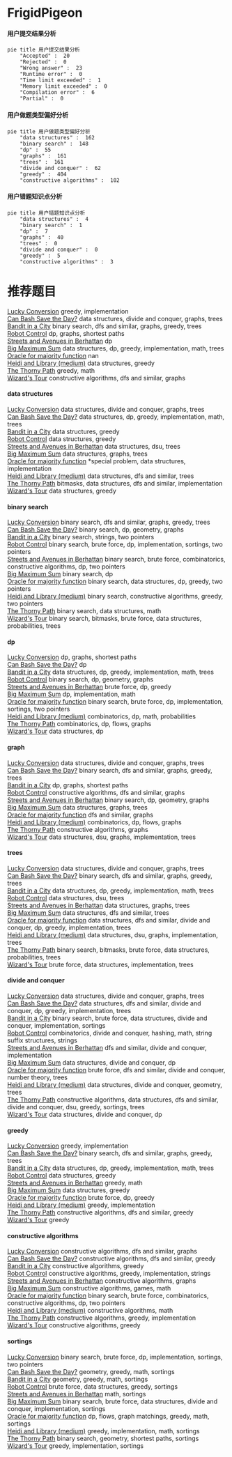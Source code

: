 # FrigidPigeon
<!-- tabs:start -->
#### **用户提交结果分析**

```mermaid
pie title 用户提交结果分析
    "Accepted" :  20
    "Rejected" :  0
    "Wrong answer" :  23
    "Runtime error" :  0
    "Time limit exceeded" :  1
    "Memory limit exceeded" :  0
    "Compilation error" :  6
    "Partial" :  0
```
#### **用户做题类型偏好分析**

```mermaid
pie title 用户做题类型偏好分析
    "data structures" :  162
    "binary search" :  148
    "dp" :  55
    "graphs" :  161
    "trees" :  161
    "divide and conquer" :  62
    "greedy" :  404
    "constructive algorithms" :  102
```
#### **用户错题知识点分析**

```mermaid
pie title 用户错题知识点分析
    "data structures" :  4
    "binary search" :  1
    "dp" :  7
    "graphs" :  40
    "trees" :  0
    "divide and conquer" :  0
    "greedy" :  5
    "constructive algorithms" :  3
```
<!-- tabs:end -->
# 推荐题目
[Lucky Conversion](https://codeforces.com/contest/146/problem/C)		greedy,
                        implementation		  
[Can Bash Save the Day?](http://codeforces.com/problemset/problem/757/G)		data structures,
                        divide and conquer,
                        graphs,
                        trees		  
[Bandit in a City](http://codeforces.com/problemset/problem/1436/D)		binary search,
                        dfs and similar,
                        graphs,
                        greedy,
                        trees		  
[Robot Control](http://codeforces.com/problemset/problem/346/D)		dp,
                        graphs,
                        shortest paths		  
[Streets and Avenues in Berhattan](http://codeforces.com/problemset/problem/1070/J)		dp		  
[Big Maximum Sum](http://codeforces.com/problemset/problem/75/D)		data structures,
                        dp,
                        greedy,
                        implementation,
                        math,
                        trees		  
[Oracle for majority function](http://codeforces.com/problemset/problem/1002/D3)		nan		  
[Heidi and Library (medium)](http://codeforces.com/problemset/problem/802/B)		data structures,
                        greedy		  
[The Thorny Path](http://codeforces.com/problemset/problem/1411/F)		greedy,
                        math		  
[Wizard's Tour](https://codeforces.com/contest/860/problem/D)		constructive algorithms,
                        dfs and similar,
                        graphs		  
<!-- tabs:start -->
#### **data structures**
[Lucky Conversion](http://codeforces.com/problemset/problem/757/G)		data structures,
                        divide and conquer,
                        graphs,
                        trees		  
[Can Bash Save the Day?](http://codeforces.com/problemset/problem/75/D)		data structures,
                        dp,
                        greedy,
                        implementation,
                        math,
                        trees		  
[Bandit in a City](http://codeforces.com/problemset/problem/802/B)		data structures,
                        greedy		  
[Robot Control](http://codeforces.com/problemset/problem/1227/D2)		data structures,
                        greedy		  
[Streets and Avenues in Berhattan](http://codeforces.com/problemset/problem/165/D)		data structures,
                        dsu,
                        trees		  
[Big Maximum Sum](https://codeforces.com/contest/397/problem/E)		data structures,
                        graphs,
                        trees		  
[Oracle for majority function](http://codeforces.com/problemset/problem/523/D)		*special problem,
                        data structures,
                        implementation		  
[Heidi and Library (medium)](http://codeforces.com/problemset/problem/860/E)		data structures,
                        dfs and similar,
                        trees		  
[The Thorny Path](http://codeforces.com/problemset/problem/707/D)		bitmasks,
                        data structures,
                        dfs and similar,
                        implementation		  
[Wizard's Tour](http://codeforces.com/problemset/problem/144/E)		data structures,
                        greedy		  
#### **binary search**
[Lucky Conversion](http://codeforces.com/problemset/problem/1436/D)		binary search,
                        dfs and similar,
                        graphs,
                        greedy,
                        trees		  
[Can Bash Save the Day?](http://codeforces.com/problemset/problem/1366/F)		binary search,
                        dp,
                        geometry,
                        graphs		  
[Bandit in a City](http://codeforces.com/problemset/problem/701/C)		binary search,
                        strings,
                        two pointers		  
[Robot Control](https://codeforces.com/contest/1435/problem/C)		binary search,
                        brute force,
                        dp,
                        implementation,
                        sortings,
                        two pointers		  
[Streets and Avenues in Berhattan](http://codeforces.com/problemset/problem/1366/E)		binary search,
                        brute force,
                        combinatorics,
                        constructive algorithms,
                        dp,
                        two pointers		  
[Big Maximum Sum](http://codeforces.com/problemset/problem/607/A)		binary search,
                        dp		  
[Oracle for majority function](http://codeforces.com/problemset/problem/1492/C)		binary search,
                        data structures,
                        dp,
                        greedy,
                        two pointers		  
[Heidi and Library (medium)](http://codeforces.com/problemset/problem/1463/D)		binary search,
                        constructive algorithms,
                        greedy,
                        two pointers		  
[The Thorny Path](http://codeforces.com/problemset/problem/1490/G)		binary search,
                        data structures,
                        math		  
[Wizard's Tour](http://codeforces.com/problemset/problem/1479/D)		binary search,
                        bitmasks,
                        brute force,
                        data structures,
                        probabilities,
                        trees		  
#### **dp**
[Lucky Conversion](http://codeforces.com/problemset/problem/346/D)		dp,
                        graphs,
                        shortest paths		  
[Can Bash Save the Day?](http://codeforces.com/problemset/problem/1070/J)		dp		  
[Bandit in a City](http://codeforces.com/problemset/problem/75/D)		data structures,
                        dp,
                        greedy,
                        implementation,
                        math,
                        trees		  
[Robot Control](http://codeforces.com/problemset/problem/1366/F)		binary search,
                        dp,
                        geometry,
                        graphs		  
[Streets and Avenues in Berhattan](http://codeforces.com/problemset/problem/219/C)		brute force,
                        dp,
                        greedy		  
[Big Maximum Sum](http://codeforces.com/problemset/problem/288/E)		dp,
                        implementation,
                        math		  
[Oracle for majority function](https://codeforces.com/contest/1435/problem/C)		binary search,
                        brute force,
                        dp,
                        implementation,
                        sortings,
                        two pointers		  
[Heidi and Library (medium)](http://codeforces.com/problemset/problem/1096/E)		combinatorics,
                        dp,
                        math,
                        probabilities		  
[The Thorny Path](http://codeforces.com/problemset/problem/848/D)		combinatorics,
                        dp,
                        flows,
                        graphs		  
[Wizard's Tour](http://codeforces.com/problemset/problem/425/C)		data structures,
                        dp		  
#### **graph**
[Lucky Conversion](http://codeforces.com/problemset/problem/757/G)		data structures,
                        divide and conquer,
                        graphs,
                        trees		  
[Can Bash Save the Day?](http://codeforces.com/problemset/problem/1436/D)		binary search,
                        dfs and similar,
                        graphs,
                        greedy,
                        trees		  
[Bandit in a City](http://codeforces.com/problemset/problem/346/D)		dp,
                        graphs,
                        shortest paths		  
[Robot Control](https://codeforces.com/contest/860/problem/D)		constructive algorithms,
                        dfs and similar,
                        graphs		  
[Streets and Avenues in Berhattan](http://codeforces.com/problemset/problem/1366/F)		binary search,
                        dp,
                        geometry,
                        graphs		  
[Big Maximum Sum](https://codeforces.com/contest/397/problem/E)		data structures,
                        graphs,
                        trees		  
[Oracle for majority function](http://codeforces.com/problemset/problem/1027/D)		dfs and similar,
                        graphs		  
[Heidi and Library (medium)](http://codeforces.com/problemset/problem/848/D)		combinatorics,
                        dp,
                        flows,
                        graphs		  
[The Thorny Path](http://codeforces.com/problemset/problem/1495/C)		constructive algorithms,
                        graphs		  
[Wizard's Tour](http://codeforces.com/problemset/problem/1416/D)		data structures,
                        dsu,
                        graphs,
                        implementation,
                        trees		  
#### **trees**
[Lucky Conversion](http://codeforces.com/problemset/problem/757/G)		data structures,
                        divide and conquer,
                        graphs,
                        trees		  
[Can Bash Save the Day?](http://codeforces.com/problemset/problem/1436/D)		binary search,
                        dfs and similar,
                        graphs,
                        greedy,
                        trees		  
[Bandit in a City](http://codeforces.com/problemset/problem/75/D)		data structures,
                        dp,
                        greedy,
                        implementation,
                        math,
                        trees		  
[Robot Control](http://codeforces.com/problemset/problem/165/D)		data structures,
                        dsu,
                        trees		  
[Streets and Avenues in Berhattan](https://codeforces.com/contest/397/problem/E)		data structures,
                        graphs,
                        trees		  
[Big Maximum Sum](http://codeforces.com/problemset/problem/860/E)		data structures,
                        dfs and similar,
                        trees		  
[Oracle for majority function](http://codeforces.com/problemset/problem/1175/E)		data structures,
                        dfs and similar,
                        divide and conquer,
                        dp,
                        greedy,
                        implementation,
                        trees		  
[Heidi and Library (medium)](http://codeforces.com/problemset/problem/1416/D)		data structures,
                        dsu,
                        graphs,
                        implementation,
                        trees		  
[The Thorny Path](http://codeforces.com/problemset/problem/1479/D)		binary search,
                        bitmasks,
                        brute force,
                        data structures,
                        probabilities,
                        trees		  
[Wizard's Tour](http://codeforces.com/problemset/problem/1511/C)		brute force,
                        data structures,
                        implementation,
                        trees		  
#### **divide and conquer**
[Lucky Conversion](http://codeforces.com/problemset/problem/757/G)		data structures,
                        divide and conquer,
                        graphs,
                        trees		  
[Can Bash Save the Day?](http://codeforces.com/problemset/problem/1175/E)		data structures,
                        dfs and similar,
                        divide and conquer,
                        dp,
                        greedy,
                        implementation,
                        trees		  
[Bandit in a City](http://codeforces.com/problemset/problem/1461/D)		binary search,
                        brute force,
                        data structures,
                        divide and conquer,
                        implementation,
                        sortings		  
[Robot Control](http://codeforces.com/problemset/problem/1466/G)		combinatorics,
                        divide and conquer,
                        hashing,
                        math,
                        string suffix structures,
                        strings		  
[Streets and Avenues in Berhattan](http://codeforces.com/problemset/problem/1490/D)		dfs and similar,
                        divide and conquer,
                        implementation		  
[Big Maximum Sum](https://codeforces.com/contest/1483/problem/C)		data structures,
                        divide and conquer,
                        dp		  
[Oracle for majority function](http://codeforces.com/problemset/problem/1491/E)		brute force,
                        dfs and similar,
                        divide and conquer,
                        number theory,
                        trees		  
[Heidi and Library (medium)](http://codeforces.com/problemset/problem/1303/G)		data structures,
                        divide and conquer,
                        geometry,
                        trees		  
[The Thorny Path](http://codeforces.com/problemset/problem/1494/D)		constructive algorithms,
                        data structures,
                        dfs and similar,
                        divide and conquer,
                        dsu,
                        greedy,
                        sortings,
                        trees		  
[Wizard's Tour](http://codeforces.com/problemset/problem/1482/E)		data structures,
                        divide and conquer,
                        dp		  
#### **greedy**
[Lucky Conversion](https://codeforces.com/contest/146/problem/C)		greedy,
                        implementation		  
[Can Bash Save the Day?](http://codeforces.com/problemset/problem/1436/D)		binary search,
                        dfs and similar,
                        graphs,
                        greedy,
                        trees		  
[Bandit in a City](http://codeforces.com/problemset/problem/75/D)		data structures,
                        dp,
                        greedy,
                        implementation,
                        math,
                        trees		  
[Robot Control](http://codeforces.com/problemset/problem/802/B)		data structures,
                        greedy		  
[Streets and Avenues in Berhattan](http://codeforces.com/problemset/problem/1411/F)		greedy,
                        math		  
[Big Maximum Sum](http://codeforces.com/problemset/problem/1227/D2)		data structures,
                        greedy		  
[Oracle for majority function](http://codeforces.com/problemset/problem/219/C)		brute force,
                        dp,
                        greedy		  
[Heidi and Library (medium)](https://codeforces.com/contest/860/problem/C)		greedy,
                        implementation		  
[The Thorny Path](http://codeforces.com/problemset/problem/339/E)		constructive algorithms,
                        dfs and similar,
                        greedy		  
[Wizard's Tour](http://codeforces.com/problemset/problem/1070/F)		greedy		  
#### **constructive algorithms**
[Lucky Conversion](https://codeforces.com/contest/860/problem/D)		constructive algorithms,
                        dfs and similar,
                        graphs		  
[Can Bash Save the Day?](http://codeforces.com/problemset/problem/339/E)		constructive algorithms,
                        dfs and similar,
                        greedy		  
[Bandit in a City](http://codeforces.com/problemset/problem/341/E)		constructive algorithms,
                        greedy		  
[Robot Control](https://codeforces.com/contest/1269/problem/C)		constructive algorithms,
                        greedy,
                        implementation,
                        strings		  
[Streets and Avenues in Berhattan](http://codeforces.com/problemset/problem/1495/C)		constructive algorithms,
                        graphs		  
[Big Maximum Sum](http://codeforces.com/problemset/problem/493/D)		constructive algorithms,
                        games,
                        math		  
[Oracle for majority function](http://codeforces.com/problemset/problem/1366/E)		binary search,
                        brute force,
                        combinatorics,
                        constructive algorithms,
                        dp,
                        two pointers		  
[Heidi and Library (medium)](http://codeforces.com/problemset/problem/1372/C)		constructive algorithms,
                        math		  
[The Thorny Path](http://codeforces.com/problemset/problem/1371/D)		constructive algorithms,
                        greedy,
                        implementation		  
[Wizard's Tour](http://codeforces.com/problemset/problem/1493/A)		constructive algorithms,
                        greedy		  
#### **sortings**
[Lucky Conversion](https://codeforces.com/contest/1435/problem/C)		binary search,
                        brute force,
                        dp,
                        implementation,
                        sortings,
                        two pointers		  
[Can Bash Save the Day?](https://codeforces.com/contest/1496/problem/C)		geometry,
                        greedy,
                        math,
                        sortings		  
[Bandit in a City](http://codeforces.com/problemset/problem/1495/A)		geometry,
                        greedy,
                        math,
                        sortings		  
[Robot Control](http://codeforces.com/problemset/problem/1497/A)		brute force,
                        data structures,
                        greedy,
                        sortings		  
[Streets and Avenues in Berhattan](http://codeforces.com/problemset/problem/1427/A)		math,
                        sortings		  
[Big Maximum Sum](http://codeforces.com/problemset/problem/1461/D)		binary search,
                        brute force,
                        data structures,
                        divide and conquer,
                        implementation,
                        sortings		  
[Oracle for majority function](http://codeforces.com/problemset/problem/1437/C)		dp,
                        flows,
                        graph matchings,
                        greedy,
                        math,
                        sortings		  
[Heidi and Library (medium)](http://codeforces.com/problemset/problem/1473/A)		greedy,
                        implementation,
                        math,
                        sortings		  
[The Thorny Path](http://codeforces.com/problemset/problem/1486/B)		binary search,
                        geometry,
                        shortest paths,
                        sortings		  
[Wizard's Tour](http://codeforces.com/problemset/problem/1480/B)		greedy,
                        implementation,
                        sortings		  
<!-- tabs:end -->
